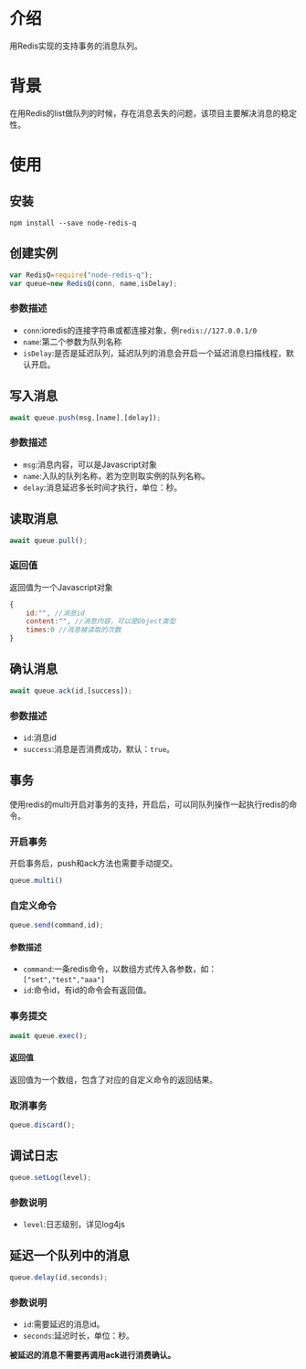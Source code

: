# 介绍

用Redis实现的支持事务的消息队列。

# 背景

在用Redis的list做队列的时候，存在消息丢失的问题，该项目主要解决消息的稳定性。

# 使用

## 安装

```shell
npm install --save node-redis-q
```

## 创建实例

```javascript
var RedisQ=require("node-redis-q");
var queue=new RedisQ(conn, name,isDelay);
```
### 参数描述
* ```conn```:ioredis的连接字符串或都连接对象，例```redis://127.0.0.1/0```
* ```name```:第二个参数为队列名称
* ```isDelay```:是否是延迟队列，延迟队列的消息会开启一个延迟消息扫描线程，默认开启。

## 写入消息

```javascript
await queue.push(msg,[name],[delay]);
```

### 参数描述

* ```msg```:消息内容，可以是Javascript对象
* ```name```:入队的队列名称，若为空则取实例的队列名称。
* ```delay```:消息延迟多长时间才执行，单位：秒。

## 读取消息

```javascript
await queue.pull();
```

### 返回值

返回值为一个Javascript对象

```javascript
{
    id:"", //消息id
    content:"", //消息内容，可以是Object类型
    times:0 //消息被读取的次数
}
```

## 确认消息

```javascript
await queue.ack(id,[success]);
```

### 参数描述

* ```id```:消息id
* ```success```:消息是否消费成功，默认：```true```。

## 事务

使用redis的multi开启对事务的支持，开启后，可以同队列操作一起执行redis的命令。

### 开启事务

开启事务后，push和ack方法也需要手动提交。

```javascript
queue.multi()
```

### 自定义命令

```javascript
queue.send(command,id);
```

#### 参数描述

* ```command```:一条redis命令，以数组方式传入各参数，如：```["set","test","aaa"]```
* ```id```:命令id，有id的命令会有返回值。

### 事务提交

```javascript
await queue.exec();
```

#### 返回值

返回值为一个数组，包含了对应的自定义命令的返回结果。

### 取消事务

```javascript
queue.discard();
```

## 调试日志

```javascript
queue.setLog(level);
```

### 参数说明 

* ```level```:日志级别，详见log4js

## 延迟一个队列中的消息

```javascript
queue.delay(id,seconds);
```

### 参数说明 

* ```id```:需要延迟的消息id。
* ```seconds```:延迟时长，单位：秒。

**被延迟的消息不需要再调用ack进行消费确认。**